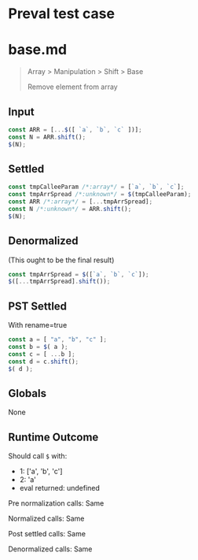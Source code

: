 # Preval test case

# base.md

> Array > Manipulation > Shift > Base
>
> Remove element from array

## Input

`````js filename=intro
const ARR = [...$([ `a`, `b`, `c` ])];
const N = ARR.shift();
$(N);
`````


## Settled


`````js filename=intro
const tmpCalleeParam /*:array*/ = [`a`, `b`, `c`];
const tmpArrSpread /*:unknown*/ = $(tmpCalleeParam);
const ARR /*:array*/ = [...tmpArrSpread];
const N /*:unknown*/ = ARR.shift();
$(N);
`````


## Denormalized
(This ought to be the final result)

`````js filename=intro
const tmpArrSpread = $([`a`, `b`, `c`]);
$([...tmpArrSpread].shift());
`````


## PST Settled
With rename=true

`````js filename=intro
const a = [ "a", "b", "c" ];
const b = $( a );
const c = [ ...b ];
const d = c.shift();
$( d );
`````


## Globals


None


## Runtime Outcome


Should call `$` with:
 - 1: ['a', 'b', 'c']
 - 2: 'a'
 - eval returned: undefined

Pre normalization calls: Same

Normalized calls: Same

Post settled calls: Same

Denormalized calls: Same
